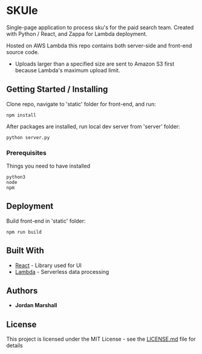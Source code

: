 # SKUle

Single-page application to process sku's for the paid search team. Created with Python / React, and Zappa for Lambda deployment.

Hosted on AWS Lambda this repo contains both server-side and front-end source code.

- Uploads larger than a specified size are sent to Amazon S3 first because Lambda's maximum upload limit.

## Getting Started / Installing

Clone repo, navigate to 'static' folder for front-end, and run:
```
npm install
```

After packages are installed, run local dev server from 'server' folder:
```
python server.py
```

### Prerequisites

Things you need to have installed
```
python3
node
npm
```

## Deployment

Build front-end in 'static' folder:
```
npm run build
```

## Built With

* [React](https://reactjs.org/) - Library used for UI
* [Lambda](https://aws.amazon.com/lambda/) - Serverless data processing

## Authors

* **Jordan Marshall**

## License

This project is licensed under the MIT License - see the [LICENSE.md](LICENSE.md) file for details
